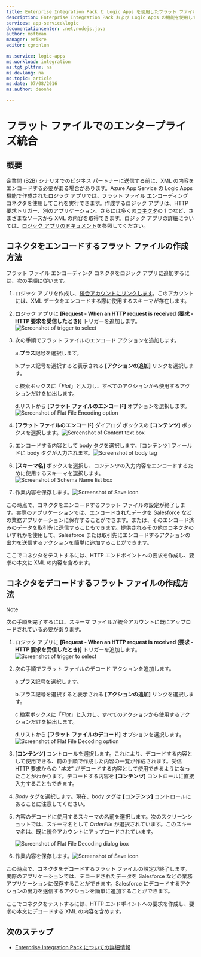 ```yaml
---
title: Enterprise Integration Pack と Logic Apps を使用したフラット ファイルのエンコードまたはデコードについての詳細情報 | Microsoft Docs
description: Enterprise Integration Pack および Logic Apps の機能を使用してフラット ファイルをエンコードまたはデコードします。
services: app-service\logic
documentationcenter: .net,nodejs,java
author: msftman
manager: erikre
editor: cgronlun

ms.service: logic-apps
ms.workload: integration
ms.tgt_pltfrm: na
ms.devlang: na
ms.topic: article
ms.date: 07/08/2016
ms.author: deonhe

---
```

# フラット ファイルでのエンタープライズ統合
## 概要
企業間 (B2B) シナリオでのビジネス パートナーに送信する前に、XML の内容をエンコードする必要がある場合があります。Azure App Service の Logic Apps 機能で作成されたロジック アプリでは、フラット ファイル エンコーディング コネクタを使用してこれを実行できます。作成するロジック アプリは、HTTP 要求トリガー、別のアプリケーション、さらには多くの[コネクタ](../connectors/apis-list.md)の 1 つなど、さまざまなソースから XML の内容を取得できます。ロジック アプリの詳細については、[ロジック アプリのドキュメント](app-service-logic-what-are-logic-apps.md "Logic Apps についての詳細情報")を参照してください。

## コネクタをエンコードするフラット ファイルの作成方法
フラット ファイル エンコーディング コネクタをロジック アプリに追加するには、次の手順に従います。

1. ロジック アプリを作成し、[統合アカウントにリンクします](app-service-logic-enterprise-integration-accounts.md "ロジック アプリへの統合アカウントの関連付けについての詳細情報")。このアカウントには、XML データをエンコードする際に使用するスキーマが存在します。
2. ロジック アプリに **[Request - When an HTTP request is received (要求 - HTTP 要求を受信したとき)]** トリガーを追加します。![Screenshot of trigger to select](./media/app-service-logic-enterprise-integration-flatfile/flatfile-1.png)
3. 次の手順でフラット ファイルのエンコード アクションを追加します。
   
    a.**プラス**記号を選択します。
   
    b.プラス記号を選択すると表示される **[アクションの追加]** リンクを選択します。
   
    c.検索ボックスに「*Flat*」と入力し、すべてのアクションから使用するアクションだけを抽出します。
   
    d.リストから **[フラット ファイルのエンコード]** オプションを選択します。![Screenshot of Flat File Encoding option](./media/app-service-logic-enterprise-integration-flatfile/flatfile-2.png)
4. **[フラット ファイルのエンコード]** ダイアログ ボックスの **[コンテンツ]** ボックスを選択します。![Screenshot of Content text box](./media/app-service-logic-enterprise-integration-flatfile/flatfile-3.png)
5. エンコードする内容として body タグを選択します。[コンテンツ] フィールドに body タグが入力されます。![Screenshot of body tag](./media/app-service-logic-enterprise-integration-flatfile/flatfile-4.png)
6. **[スキーマ名]** ボックスを選択し、コンテンツの入力内容をエンコードするために使用するスキーマを選択します。![Screenshot of Schema Name list box](./media/app-service-logic-enterprise-integration-flatfile/flatfile-5.png)
7. 作業内容を保存します。![Screenshot of Save icon](./media/app-service-logic-enterprise-integration-flatfile/flatfile-6.png)

この時点で、コネクタをエンコードするフラット ファイルの設定が終了します。実際のアプリケーションでは、エンコードされたデータを Salesforce などの業務アプリケーションに保存することができます。または、そのエンコード済みのデータを取引先に送信することもできます。提供されるその他のコネクタのいずれかを使用して、Salesforce または取引先にエンコードするアクションの出力を送信するアクションを簡単に追加することができます。

ここでコネクタをテストするには、HTTP エンドポイントへの要求を作成し、要求の本文に XML の内容を含めます。

## コネクタをデコードするフラット ファイルの作成方法
> [!NOTE]
> 次の手順を完了するには、スキーマ ファイルが統合アカウントに既にアップロードされている必要があります。
> 
> 

1. ロジック アプリに **[Request - When an HTTP request is received (要求 - HTTP 要求を受信したとき)]** トリガーを追加します。![Screenshot of trigger to select](./media/app-service-logic-enterprise-integration-flatfile/flatfile-1.png)
2. 次の手順でフラット ファイルのデコード アクションを追加します。
   
    a.**プラス**記号を選択します。
   
    b.プラス記号を選択すると表示される **[アクションの追加]** リンクを選択します。
   
    c.検索ボックスに「*Flat*」と入力し、すべてのアクションから使用するアクションだけを抽出します。
   
    d.リストから **[フラット ファイルのデコード]** オプションを選択します。![Screenshot of Flat File Decoding option](./media/app-service-logic-enterprise-integration-flatfile/flatfile-2.png)
3. **[コンテンツ]** コントロールを選択します。これにより、デコードする内容として使用できる、前の手順で作成した内容の一覧が作成されます。受信 HTTP 要求からの "*本文*" がデコードする内容として使用できるようになったことがわかります。デコードする内容を **[コンテンツ]** コントロールに直接入力することもできます。
4. *Body* タグを選択します。現在、body タグは **[コンテンツ]** コントロールにあることに注意してください。
5. 内容のデコードに使用するスキーマの名前を選択します。次のスクリーンショットでは、スキーマ名として *OrderFile* が選択されています。このスキーマ名は、既に統合アカウントにアップロードされています。
   
   ![Screenshot of Flat File Decoding dialog box](./media/app-service-logic-enterprise-integration-flatfile/flatfile-decode-1.png)
6. 作業内容を保存します。![Screenshot of Save icon](./media/app-service-logic-enterprise-integration-flatfile/flatfile-6.png)

この時点で、コネクタをデコードするフラット ファイルの設定が終了します。実際のアプリケーションでは、デコードされたデータを Salesforce などの業務アプリケーションに保存することができます。Salesforce にデコードするアクションの出力を送信するアクションを簡単に追加することができます。

ここでコネクタをテストするには、HTTP エンドポイントへの要求を作成し、要求の本文にデコードする XML の内容を含めます。

## 次のステップ
* [Enterprise Integration Pack についての詳細情報](app-service-logic-enterprise-integration-overview.md "Enterprise Integration Pack についての詳細情報")

<!---HONumber=AcomDC_0803_2016-->